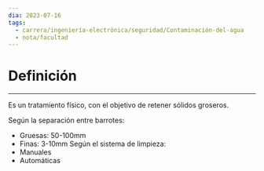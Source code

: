 ```yaml
---
dia: 2023-07-16
tags:
  - carrera/ingeniería-electrónica/seguridad/Contaminación-del-agua
  - nota/facultad
---
```

# Definición
---
Es un tratamiento físico, con el objetivo de retener sólidos groseros. 

Según la separación entre barrotes:
* Gruesas: 50-100mm
* Finas: 3-10mm
Según el sistema de limpieza:
* Manuales
* Automáticas
